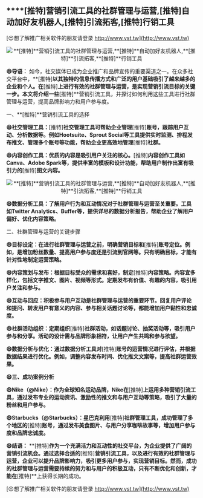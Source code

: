 ## ****[推特]**营销引流工具的社群管理与运营,**[推特]**自动加好友机器人,**[推特]**引流拓客,**[推特]**行销工具**

[😍想了解推广相关软件的朋友请登录 http://www.vst.tw](http://www.vst.tw)

 <center><img src="https://vst.tw/MP4/tuiguang/png/8.png" alt="**[推特]**营销引流工具的社群管理与运营,**[推特]**自动加好友机器人,**[推特]**引流拓客,**[推特]**行销工具"></center>

**😄导语：**
如今，社交媒体已成为企业推广和品牌宣传的重要渠道之一。在众多社交平台中，**[推特]**以其独特的信息传播方式和广泛的用户基础吸引了越来越多的企业和个人。在**[推特]**上进行有效的社群管理与运营，是实现营销引流目标的关键一步。本文将介绍一些**[推特]**营销引流工具，并探讨如何利用这些工具进行社群管理与运营，提高品牌影响力和用户参与度。

一、**[推特]**营销引流工具的选择

**😄社交管理工具：**[推特]**社交管理工具可帮助企业管理**[推特]**账号，跟踪用户互动、分析数据等。例如Hootsuite、Sprout Social等工具提供实时监测、排程发布推文、管理多个账号等功能，帮助企业更高效地管理**[推特]**社群。**

**😄内容创作工具：优质的内容是吸引用户关注的核心。**[推特]**内容创作工具如Canva、Adobe Spark等，提供丰富的模板和设计功能，帮助用户制作出富有吸引力的**[推特]**图文内容。**

 <center><img src="https://vst.tw/MP4/tuiguang/png/8.png" alt="**[推特]**营销引流工具的社群管理与运营,**[推特]**自动加好友机器人,**[推特]**引流拓客,**[推特]**行销工具"></center>

**😄数据分析工具：了解用户行为和互动情况对于社群管理与运营至关重要。工具如Twitter Analytics、Buffer等，提供详尽的数据分析报告，帮助企业了解用户偏好、优化内容策略。**

二、社群管理与运营的关键步骤

**😄目标设定：在进行社群管理与运营之前，明确营销目标和**[推特]**账号定位。例如，是增加粉丝数量、提高用户参与度还是引流到官网等。只有明确目标，才能有针对性地制定运营策略。**

**😄内容策划与发布：根据目标受众的需求和喜好，制定**[推特]**内容策略。内容宜多样化，包括文字推文、图片、视频等形式。定期发布有价值、有趣的内容，吸引用户关注和参与。**

**😄互动与回应：积极参与用户互动是社群管理与运营的重要环节。回复用户评论和提问、转发用户有意义的内容、参与相关话题讨论等，都能增加用户黏性和忠诚度。**

**😄社群活动组织：定期组织**[推特]**社群活动，如话题讨论、抽奖活动等，吸引用户参与和分享。活动的设计需与品牌形象相符，让用户产生共鸣和参与欲望。**

**😄数据分析与优化：通过数据分析工具对**[推特]**账号的运营情况进行评估，并根据数据结果进行优化。例如，调整内容发布时间、优化推文文案等，提高社群运营效果。**

**😄三、成功案例分析**

**😄Nike（@Nike）：作为全球知名运动品牌，Nike在**[推特]**上运用多种营销引流工具，通过发布专业的运动资讯、激励性的推文和与用户互动等策略，吸引了大量的粉丝和用户参与。**

**😄Starbucks（@Starbucks）：星巴克利用**[推特]**社群管理工具，成功管理了多个地区的**[推特]**账号，通过发布美食图片、与用户分享咖啡故事等，增加用户参与度和品牌忠诚度。**

**😄结语：**
**[推特]**作为一个充满活力和互动性的社交平台，为企业提供了广阔的营销引流机会。通过选择合适的**[推特]**营销引流工具，以及进行有效的社群管理与运营，企业可以提升品牌影响力，吸引更多用户参与，实现营销目标。然而，成功的社群管理与运营需要持续的努力和与用户的积极互动，只有不断优化和创新，才能在**[推特]**上获得长期的成功。

[😍想了解推广相关软件的朋友请登录 http://www.vst.tw](http://www.vst.tw)




